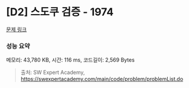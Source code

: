 # [D2] 스도쿠 검증 - 1974 

[문제 링크](https://swexpertacademy.com/main/code/problem/problemDetail.do?contestProbId=AV5Psz16AYEDFAUq) 

### 성능 요약

메모리: 43,780 KB, 시간: 116 ms, 코드길이: 2,569 Bytes



> 출처: SW Expert Academy, https://swexpertacademy.com/main/code/problem/problemList.do
